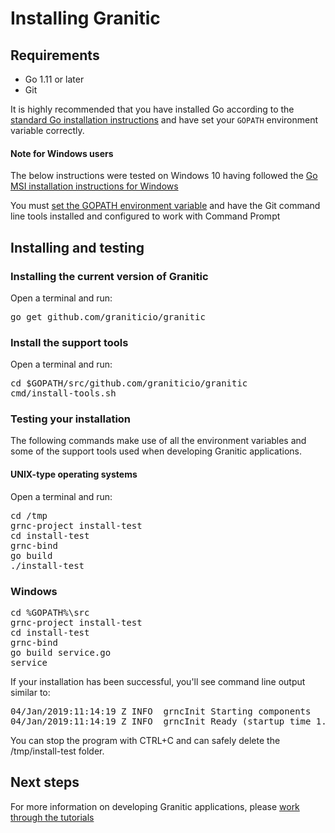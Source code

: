 # Installing Granitic

## Requirements

 * Go 1.11 or later
 * Git
 
 It is highly recommended that you have installed Go according to the [standard Go installation instructions](https://golang.org/doc/install) 
 and have set your `GOPATH` environment variable correctly.
 
#### Note for Windows users
 
The below instructions were tested on Windows 10 having followed the [Go MSI installation instructions for Windows](https://golang.org/doc/install)
 
You must [set the GOPATH environment variable](https://golang.org/doc/code.html#GOPATH) and have the Git command 
line tools installed and configured to work with Command Prompt
 
## Installing and testing

### Installing the current version of Granitic

Open a terminal and run:

<pre>
go get github.com/graniticio/granitic
</pre>
 
### Install the support tools

Open a terminal and run:

<pre>
cd $GOPATH/src/github.com/graniticio/granitic
cmd/install-tools.sh
</pre>
 

### Testing your installation

The following commands make use of all the environment variables and some of the support tools used when developing 
Granitic applications.
 
#### UNIX-type operating systems 
 
Open a terminal and run:

<pre>
cd /tmp
grnc-project install-test
cd install-test
grnc-bind
go build
./install-test
</pre>

### Windows

<pre>
cd %GOPATH%\src
grnc-project install-test
cd install-test
grnc-bind
go build service.go
service
</pre>


If your installation has been successful, you'll see command line output similar to:

<pre>
04/Jan/2019:11:14:19 Z INFO  grncInit Starting components
04/Jan/2019:11:14:19 Z INFO  grncInit Ready (startup time 1.749365ms)
</pre>

You can stop the program with CTRL+C and can safely delete the /tmp/install-test folder.

## Next steps

For more information on developing Granitic applications, please [work through the tutorials](https://github.com/graniticio/granitic/v2/tree/master/doc/tutorial)